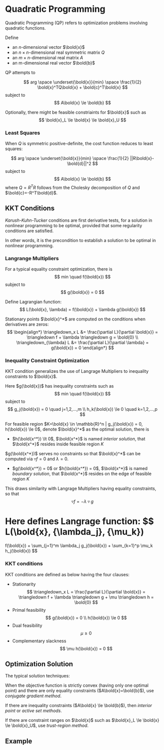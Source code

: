 # Quadratic Programming

Quadratic Programming (QP) refers to optimization problems involving quadratic functions. 

Define
* an $n$-dimensional vector $\bold{x}$
* an $n \times n$-dimensional real symmetric matrix $Q$
* an $m \times n$-dimensional real matrix $A$
* an m-dimensional real vector $\bold{b}$

QP attempts to

$$
arg \space \underset{\bold{x}}{min} \space \frac{1}{2} \bold{x}^TQ\bold{x} + \bold{c}^T\bold{x}
$$
subject to
$$
A\bold{x} \le \bold{b}
$$

Optionally, there might be feasible constriaints for $\bold{x}$ such as
$$
\bold{x}_L \le \bold{x} \le \bold{x}_U
$$

### Least Squares

When $Q$ is symmetric positive-definite, the cost function reduces to least squares:

$$
arg \space \underset{\bold{x}}{min} \space \frac{1}{2} ||R\bold{x}-\bold{d}||^2
$$
subject to
$$
A\bold{x} \le \bold{b}
$$
where $Q=R^TR$ follows from the Cholesky decomposition of $Q$ and $\bold{c}=-R^T\bold{d}$.

## KKT Conditions

*Karush-Kuhn-Tucker* conditions are first derivative tests, for a solution in nonlinear programming to be optimal, provided that some regularity conditions are satisfied.

In other words, it is the precondition to establish a solution to be optimal in nonlinear programming.

### Langrange Multipliers

For a typical equality constraint optimization, there is
$$
min \quad f(\bold{x})
$$
subject to
$$
g(\bold{x}) = 0
$$

Define Lagrangian function:
$$
L(\bold{x}, \lambda) = f(\bold{x}) + \lambda g(\bold{x})
$$

Stationary points $\bold{x}^*$ are computed on the conditions when derivatives are zeros:
$$
\begin{align*}
\triangledown_x L &= \frac{\partial L}{\partial \bold{x}} = \triangledown f + \lambda \triangledown g = \bold{0}
\\
\triangledown_{\lambda} L &= \frac{\partial L}{\partial \lambda} = g(\bold{x}) = 0
\end{align*}
$$

### Inequality Constraint Optimization

KKT condition generalizes the use of Langrage Multipliers to inequality constraints to $\bold{x}$.

Here $g(\bold{x})$ has inequality constraints such as
$$
min \quad f(\bold{x})
$$
subject to
$$
g_j(\bold{x}) = 0 \quad j=1,2,...,m
\\
h_k(\bold{x}) \le 0 \quad k=1,2,...,p
$$

For feasible region $K=\bold{x} \in \mathbb{R}^n | g_j(\bold{x}) = 0, h(\bold{x}) \le 0$, denote $\bold{x}^*$ as the optimal solution, there is

* $h(\bold{x^*}) \lt 0$, $\bold{x^*}$ is named *interior solution*, that $\bold{x^*}$ resides inside feasible region $K$

$g(\bold{x^*})$ serves no constraints so that $\bold{x}^*$ can be computed via $\triangledown f = 0$ and $\lambda = 0$.

* $g(\bold{x^*}) = 0$ or $h(\bold{x^*}) = 0$, $\bold{x^*}$ is named *boundary solution*, that $\bold{x^*}$ resides on the edge of feasible region $K$

This draws similarity with Langrage Multipliers having equality constraints, so that
$$
\triangledown f = -\lambda \triangledown g
$$

Here defines Langrage function:
$$
L(\bold{x}, \{\lambda_j\}, \{\mu_k\})
=
f(\bold{x}) + \sum_{j=1}^m \lambda_j g_j(\bold{x}) + \sum_{k=1}^p \mu_k h_j(\bold{x})
$$

### KKT conditions

KKT conditions are defined as below having the four clauses:

* Stationarity
$$
\triangledown_x L = \frac{\partial L}{\partial \bold{x}} = \triangledown f + \lambda \triangledown g + \mu \triangledown h = \bold{0}
$$
* Primal feasibility
$$
g(\bold{x}) = 0
\\
h(\bold{x}) \le 0
$$
* Dual feasibility
$$
\mu \ge 0
$$
* Complementary slackness
$$
\mu h(\bold{x}) = 0
$$

## Optimization Solution

The typical solution techniques: 

When the objective function is strictly convex (having only one optimal point) and there are only equality constraints ($A\bold{x}=\bold{b}$), use *conjugate gradient method*. 

If there are inequality constraints ($A\bold{x} \le \bold{b}$), then *interior point* or *active set methods*.

If there are constraint ranges on $\bold{x}$ such as $\bold{x}_L \le \bold{x} \le \bold{x}_U$, use *trust-region method*.

## Example

